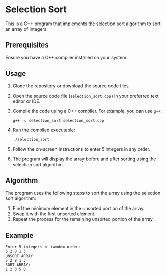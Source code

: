 # Selection Sort

This is a C++ program that implements the selection sort algorithm to sort an array of integers.

## Prerequisites

Ensure you have a C++ compiler installed on your system.

## Usage

1. Clone the repository or download the source code files.
2. Open the source code file (`selection_sort.cpp`) in your preferred text editor or IDE.
3. Compile the code using a C++ compiler. For example, you can use `g++`:

    ```bash
    g++ -o selection_sort selection_sort.cpp
    ```

4. Run the compiled executable:

    ```bash
    ./selection_sort
    ```

5. Follow the on-screen instructions to enter 5 integers in any order.
6. The program will display the array before and after sorting using the selection sort algorithm.

## Algorithm

The program uses the following steps to sort the array using the selection sort algorithm:

1. Find the minimum element in the unsorted portion of the array.
2. Swap it with the first unsorted element.
3. Repeat the process for the remaining unsorted portion of the array.

## Example

```plaintext
Enter 5 integers in random order:
5 2 8 1 3
UNSORT ARRAY:
5 2 8 1 3
SORT ARRAY:
1 2 3 5 8
